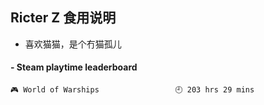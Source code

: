## Ricter Z 食用说明
- 喜欢猫猫，是个冇猫孤儿

<!-- steam-box start -->
#### - Steam playtime leaderboard
```text
🎮 World of Warships                 🕘 203 hrs 29 mins
```
<!-- Powered by https://github.com/YouEclipse/steam-box . -->
<!-- steam-box end -->
